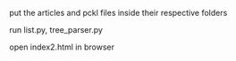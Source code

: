 put the articles and pckl files inside their respective folders

run list.py, tree_parser.py

open index2.html in browser
